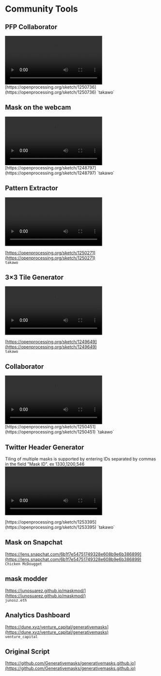 # Community Tools

## PFP Collaborator

<video width="320" controls>
  <source src="../assets/videos/pfpcollab.mp4" type="video/mp4">
</video>
[https://openprocessing.org/sketch/1250736](https://openprocessing.org/sketch/1250736)  
`takawo`

## Mask on the webcam

<video width="320" controls>
  <source src="../assets/videos/webcam.mp4" type="video/mp4">
</video>
[https://openprocessing.org/sketch/1248797](https://openprocessing.org/sketch/1248797)  
`takawo`

## Pattern Extractor

<video width="320" controls>
  <source src="../assets/videos/patternextractor.mp4" type="video/mp4">
</video>

[https://openprocessing.org/sketch/1250271](https://openprocessing.org/sketch/1250271)  
`takawo`

## 3×3 Tile Generator

<video width="320" controls>
  <source src="../assets/videos/tilegenerator.mp4" type="video/mp4">
</video>

[https://openprocessing.org/sketch/1249649](https://openprocessing.org/sketch/1249649)  
`takawo`

## Collaborator

<video width="320" controls>
  <source src="../assets/videos/collaborator.mp4" type="video/mp4">
</video>
[https://openprocessing.org/sketch/1250451](https://openprocessing.org/sketch/1250451)  
`takawo`

## Twitter Header Generator

Tiling of multiple masks is supported by entering IDs separated by commas in the field "Mask ID".
ex 1330,1200,546  
<video width="320" controls>

  <source src="../assets/videos/twitter_header_generator.mp4" type="video/mp4">
</video>
[https://openprocessing.org/sketch/1253395](https://openprocessing.org/sketch/1253395)  
`takawo`

## Mask on Snapchat

[https://lens.snapchat.com/6b1f7e54751749328e608b9e6b386899](https://lens.snapchat.com/6b1f7e54751749328e608b9e6b386899)  
`Chicken McDougget`

## mask modder

[https://junosuarez.github.io/maskmod/](https://junosuarez.github.io/maskmod/)  
`junosz.eth`

## Analytics Dashboard

[https://dune.xyz/venture_capital/generativemasks](https://dune.xyz/venture_capital/generativemasks)  
`venture_capital`

## Original Script

[https://github.com/Generativemasks/generativemasks.github.io](https://github.com/Generativemasks/generativemasks.github.io)
